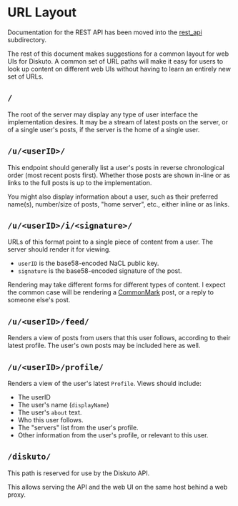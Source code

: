 URL Layout
==========

Documentation for the REST API has been moved into the [rest_api](./rest_api/) subdirectory.

The rest of this document makes suggestions for a common layout for web UIs for Diskuto. A common set of URL paths 
will make it easy for users to look up content on different web UIs without having to learn an entirely new set of URLs.


`/`
---

The root of the server may display any type of user interface the implementation
desires. It may be a stream of latest posts on the server, or of a single
user's posts, if the server is the home of a single user.

`/u/<userID>/`
------------

This endpoint should generally list a user's posts in reverse chronological
order (most recent posts first). Whether those posts are shown in-line or as
links to the full posts is up to the implementation.

You might also display information about a user, such as their preferred name(s),
number/size of posts, "home server", etc., either inline or as links.

`/u/<userID>/i/<signature>/`
------------------------

URLs of this format point to a single piece of content from a user. The server
should render it for viewing.

 * `userID` is the base58-encoded NaCL public key.
 * `signature` is the base58-encoded signature of the post.

Rendering may take different forms for different types of content. I expect the
common case will be rendering a [CommonMark] post, or a reply to someone else's
post. 

[CommonMark]: https://commonmark.org/


`/u/<userID>/feed/`
-------------------

Renders a view of posts from users that this user follows, according to their
latest profile. The user's own posts may be included here as well.

`/u/<userID>/profile/`
-------------------

Renders a view of the user's latest `Profile`. Views should include:

* The userID
* The user's name (`displayName`)
* The user's `about` text.
* Who this user follows.
* The "servers" list from the user's profile. 
* Other information from the user's profile, or relevant to this user.


`/diskuto/`
----------

This path is reserved for use by the Diskuto API.

This allows serving the API and the web UI on the same host behind a web proxy.